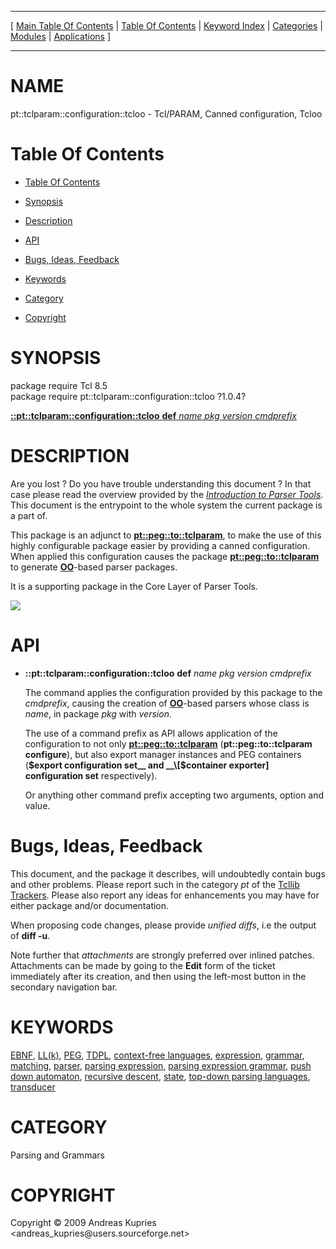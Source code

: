 
[//000000001]: # (pt::tclparam::configuration::tcloo \- Parser Tools)
[//000000002]: # (Generated from file 'pt\_tclparam\_config\_tcloo\.man' by tcllib/doctools with format 'markdown')
[//000000003]: # (Copyright &copy; 2009 Andreas Kupries <andreas\_kupries@users\.sourceforge\.net>)
[//000000004]: # (pt::tclparam::configuration::tcloo\(n\) 1\.0\.4 tcllib "Parser Tools")

<hr> [ <a href="../../../../toc.md">Main Table Of Contents</a> &#124; <a
href="../../../toc.md">Table Of Contents</a> &#124; <a
href="../../../../index.md">Keyword Index</a> &#124; <a
href="../../../../toc0.md">Categories</a> &#124; <a
href="../../../../toc1.md">Modules</a> &#124; <a
href="../../../../toc2.md">Applications</a> ] <hr>

# NAME

pt::tclparam::configuration::tcloo \- Tcl/PARAM, Canned configuration, Tcloo

# <a name='toc'></a>Table Of Contents

  - [Table Of Contents](#toc)

  - [Synopsis](#synopsis)

  - [Description](#section1)

  - [API](#section2)

  - [Bugs, Ideas, Feedback](#section3)

  - [Keywords](#keywords)

  - [Category](#category)

  - [Copyright](#copyright)

# <a name='synopsis'></a>SYNOPSIS

package require Tcl 8\.5  
package require pt::tclparam::configuration::tcloo ?1\.0\.4?  

[__::pt::tclparam::configuration::tcloo__ __def__ *name* *pkg* *version* *cmdprefix*](#1)  

# <a name='description'></a>DESCRIPTION

Are you lost ? Do you have trouble understanding this document ? In that case
please read the overview provided by the *[Introduction to Parser
Tools](pt\_introduction\.md)*\. This document is the entrypoint to the whole
system the current package is a part of\.

This package is an adjunct to
__[pt::peg::to::tclparam](pt\_peg\_to\_tclparam\.md)__, to make the use of
this highly configurable package easier by providing a canned configuration\.
When applied this configuration causes the package
__[pt::peg::to::tclparam](pt\_peg\_to\_tclparam\.md)__ to generate
__[OO](\.\./\.\./\.\./\.\./index\.md\#oo)__\-based parser packages\.

It is a supporting package in the Core Layer of Parser Tools\.

![](\.\./\.\./\.\./\.\./image/arch\_core\_support\.png)

# <a name='section2'></a>API

  - <a name='1'></a>__::pt::tclparam::configuration::tcloo__ __def__ *name* *pkg* *version* *cmdprefix*

    The command applies the configuration provided by this package to the
    *cmdprefix*, causing the creation of
    __[OO](\.\./\.\./\.\./\.\./index\.md\#oo)__\-based parsers whose class is
    *name*, in package *pkg* with *version*\.

    The use of a command prefix as API allows application of the configuration
    to not only __[pt::peg::to::tclparam](pt\_peg\_to\_tclparam\.md)__
    \(__pt::peg::to::tclparam configure__\), but also export manager instances
    and PEG containers \(__$export configuration set__ and __\[$container
    exporter\] configuration set__ respectively\)\.

    Or anything other command prefix accepting two arguments, option and value\.

# <a name='section3'></a>Bugs, Ideas, Feedback

This document, and the package it describes, will undoubtedly contain bugs and
other problems\. Please report such in the category *pt* of the [Tcllib
Trackers](http://core\.tcl\.tk/tcllib/reportlist)\. Please also report any ideas
for enhancements you may have for either package and/or documentation\.

When proposing code changes, please provide *unified diffs*, i\.e the output of
__diff \-u__\.

Note further that *attachments* are strongly preferred over inlined patches\.
Attachments can be made by going to the __Edit__ form of the ticket
immediately after its creation, and then using the left\-most button in the
secondary navigation bar\.

# <a name='keywords'></a>KEYWORDS

[EBNF](\.\./\.\./\.\./\.\./index\.md\#ebnf), [LL\(k\)](\.\./\.\./\.\./\.\./index\.md\#ll\_k\_),
[PEG](\.\./\.\./\.\./\.\./index\.md\#peg), [TDPL](\.\./\.\./\.\./\.\./index\.md\#tdpl),
[context\-free languages](\.\./\.\./\.\./\.\./index\.md\#context\_free\_languages),
[expression](\.\./\.\./\.\./\.\./index\.md\#expression),
[grammar](\.\./\.\./\.\./\.\./index\.md\#grammar),
[matching](\.\./\.\./\.\./\.\./index\.md\#matching),
[parser](\.\./\.\./\.\./\.\./index\.md\#parser), [parsing
expression](\.\./\.\./\.\./\.\./index\.md\#parsing\_expression), [parsing expression
grammar](\.\./\.\./\.\./\.\./index\.md\#parsing\_expression\_grammar), [push down
automaton](\.\./\.\./\.\./\.\./index\.md\#push\_down\_automaton), [recursive
descent](\.\./\.\./\.\./\.\./index\.md\#recursive\_descent),
[state](\.\./\.\./\.\./\.\./index\.md\#state), [top\-down parsing
languages](\.\./\.\./\.\./\.\./index\.md\#top\_down\_parsing\_languages),
[transducer](\.\./\.\./\.\./\.\./index\.md\#transducer)

# <a name='category'></a>CATEGORY

Parsing and Grammars

# <a name='copyright'></a>COPYRIGHT

Copyright &copy; 2009 Andreas Kupries <andreas\_kupries@users\.sourceforge\.net>
